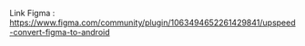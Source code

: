 Link Figma : 
https://www.figma.com/community/plugin/1063494652261429841/upspeed-convert-figma-to-android
